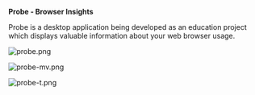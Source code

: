**Probe - Browser Insights**

Probe is a desktop application being developed as an education project which displays valuable information about your web browser usage.


![probe.png](https://postimg.cc/zbwmDQ1M)

![probe-mv.png](https://i.postimg.cc/fWSzLLkk/probe-mv.png)

![probe-t.png](https://i.postimg.cc/fT4w0N0C/probe-t.png)
